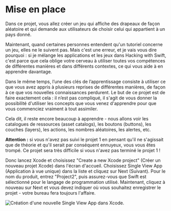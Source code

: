 # Mise en place

<!-- YOUTUBE: uwkI_EelDZM -->

Dans ce projet, vous allez créer un jeu qui affiche des drapeaux de façon aléatoire et qui demande aux utilisateurs de choisir celui qui appartient à un pays donné.

Maintenant, quand certaines personnes entendent qu'un tutoriel concerne un jeu, elles ne le suivent pas. Mais c'est une erreur, et je vais vous dire pourquoi : si je mélange les applications et les jeux dans Hacking with Swift, c'est parce que cela oblige votre cerveau à utiliser toutes vos compétences de différentes manières et dans différents contextes, ce qui vous aide à en apprendre davantage.

Dans le même temps, l’une des clés de l’apprentissage consiste à utiliser ce que vous avez appris à plusieurs reprises de différentes manières, de façon à ce que vos nouvelles connaissances perdurent. Le but de ce projet est de faire exactement cela : il n’est pas compliqué, il s'agit de vous donner la possibilité d'utiliser les concepts que vous venez d'apprendre pour que vous commenciez vraiment à tout assimiler.

Cela dit, il reste encore beaucoup à apprendre - nous allons voir les catalogues de ressources (asset catalogs), les boutons (buttons), les couches (layers), les actions, les nombres aléatoires, les alertes, etc.

**Attention :** si vous n'avez pas suivi le projet 1 en pensant qu'il ne s'agissait que de théorie et qu'il serait par conséquent ennuyeux, vous vous êtes trompé. Ce projet sera très difficile si vous n'avez pas terminé le projet 1 !

Donc lancez Xcode et choisissez "Create a new Xcode project" (Créer un nouveau projet Xcode) dans l'écran d'accueil. Choisissez Single View App (Application à vue unique) dans la liste et cliquez sur Next (Suivant). Pour le nom du produit, entrez "Project2", puis assurez-vous que Swift est sélectionné pour le langage de programmation utilisé. Maintenant, cliquez à nouveau sur Next et vous devez indiquer où vous souhaitez enregistrer le projet - votre bureau fera toujours l'affaire.

![Création d'une nouvelle Single View App dans Xcode.](2-2.png)
